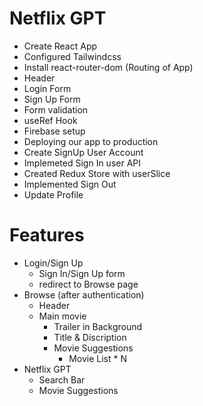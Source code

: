 # Netflix GPT

- Create React App
- Configured Tailwindcss
- Install react-router-dom (Routing of App)
- Header
- Login Form
- Sign Up Form
- Form validation
- useRef Hook
- Firebase setup
- Deploying our app to production
- Create SignUp User Account
- Implemeted Sign In user API
- Created Redux Store with userSlice
- Implemented Sign Out
- Update Profile

# Features

- Login/Sign Up
  - Sign In/Sign Up form
  - redirect to Browse page
- Browse (after authentication)
  - Header
  - Main movie
    - Trailer in Background
    - Title & Discription
    - Movie Suggestions
      - Movie List \* N
- Netflix GPT
  - Search Bar
  - Movie Suggestions
